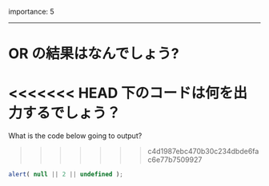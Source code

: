 importance: 5

---

# OR の結果はなんでしょう?

<<<<<<< HEAD
下のコードは何を出力するでしょう？
=======
What is the code below going to output?
>>>>>>> c4d1987ebc470b30c234dbde6fac6e77b7509927

```js
alert( null || 2 || undefined );
```
